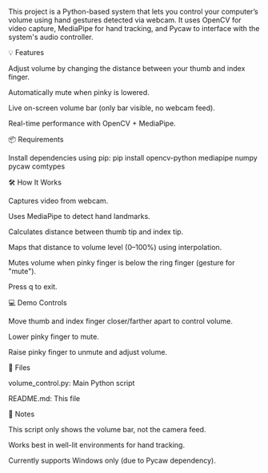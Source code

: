 This project is a Python-based system that lets you control your computer’s volume using hand gestures detected via webcam. It uses OpenCV for video capture, MediaPipe for hand tracking, and Pycaw to interface with the system's audio controller.

💡 Features

Adjust volume by changing the distance between your thumb and index finger.

Automatically mute when pinky is lowered.

Live on-screen volume bar (only bar visible, no webcam feed).

Real-time performance with OpenCV + MediaPipe.

📦 Requirements

Install dependencies using pip:
pip install opencv-python mediapipe numpy pycaw comtypes

🛠 How It Works

Captures video from webcam.

Uses MediaPipe to detect hand landmarks.

Calculates distance between thumb tip and index tip.

Maps that distance to volume level (0–100%) using interpolation.

Mutes volume when pinky finger is below the ring finger (gesture for "mute").

Press q to exit.

💻 Demo Controls

Move thumb and index finger closer/farther apart to control volume.

Lower pinky finger to mute.

Raise pinky finger to unmute and adjust volume.

🧾 Files

volume_control.py: Main Python script

README.md: This file

📌 Notes

This script only shows the volume bar, not the camera feed.

Works best in well-lit environments for hand tracking.

Currently supports Windows only (due to Pycaw dependency).
